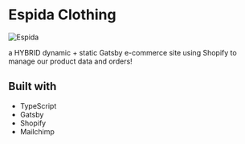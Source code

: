 # Espida Clothing

![Espida](./public/images/thumbnail.png)

a HYBRID dynamic + static Gatsby e-commerce site using Shopify to manage our product data and orders!

## Built with

- TypeScript
- Gatsby
- Shopify
- Mailchimp
